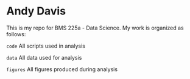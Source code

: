 # Andy Davis

This is my repo for BMS 225a - Data Science. My work is organized as follows:

`code` All scripts used in analysis

`data` All data used for analysis

`figures` All figures produced during analysis
